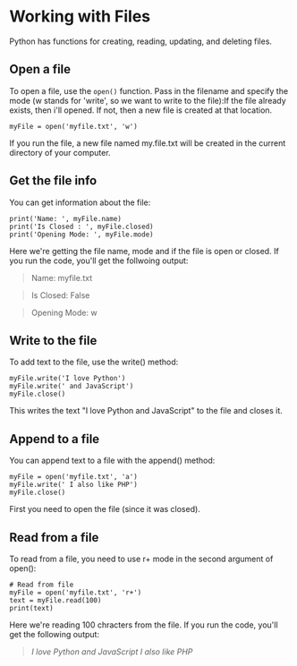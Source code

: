 # Working with Files
Python has functions for creating, reading, updating, and deleting files.

## Open a file
To open a file, use the `open()` function. Pass in the filename and specify the mode (w stands for 'write', so we want to write to the file):If the file already exists, then i'll opened. If not, then a new file is created at that location.

```
myFile = open('myfile.txt', 'w')
```
If you run the file, a new file named my.file.txt will be created in the current directory of your computer.

## Get the file info
You can get information about the file:
```
print('Name: ', myFile.name)
print('Is Closed : ', myFile.closed)
print('Opening Mode: ', myFile.mode)
```
Here we're getting the file name, mode and if the file is open or closed. If you run the code, you'll get the follwoing output:

> Name: myfile.txt

> Is Closed: False

> Opening Mode: w

## Write to the file
To add text to the file, use the write() method:
```
myFile.write('I love Python')
myFile.write(' and JavaScript')
myFile.close()
```
This writes the text "I love Python and JavaScript" to the file and closes it.

## Append to a file
You can append text to a file with the append() method:
```
myFile = open('myfile.txt', 'a')
myFile.write(' I also like PHP')
myFile.close()
```
First you need to open the file (since it was closed).

## Read from a file
To read from a file, you need to use r+ mode in the second argument of open():

```
# Read from file
myFile = open('myfile.txt', 'r+')
text = myFile.read(100)
print(text)
```
Here we're reading 100 chracters from the file. If you run the code, you'll get the following output:
> *I love Python and JavaScript I also like PHP*